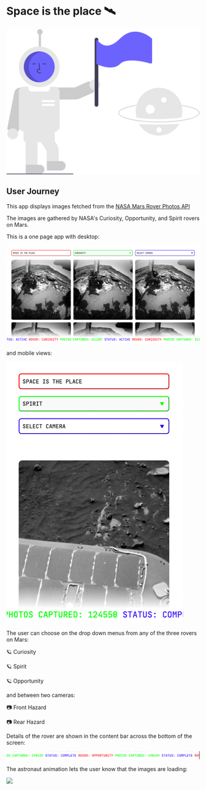# Space is the place 🛰

![an illustration of an astronaut waving a flag near a planet](undraw_Astronaut.svg)

## User Journey

This app displays images fetched from the [NASA Mars Rover Photos API](https://data.nasa.gov/Space-Science/Mars-Rover-Photos-API/929k-jizu)

The images are gathered by NASA's Curiosity, Opportunity, and Spirit rovers on Mars.

This is a one page app with desktop:

![desktop view of web page displaying images from the Mars Rover API](app_desktop.png)

and mobile views:

![mobile view of web page displaying images from the Mars Rover API](app_mobile.png)

The user can choose on the drop down menus from any of the three rovers on Mars:

🪐 Curiosity

🪐 Spirit

🪐 Opportunity

and between two cameras:

📷 Front Hazard

📷 Rear Hazard

Details of the rover are shown in the content bar across the bottom of the screen:

![a bar showing details of the Mars rover](content_bar.png)

The astronaut animation lets the user know that the images are loading:

<img src= "https://media.giphy.com/media/fiH7QU2QHoP5hD5b2d/giphy.gif"></img>
